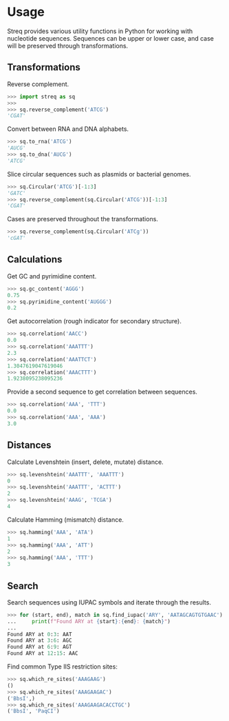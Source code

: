 # Usage

Streq provides various utility functions in Python for working with nucleotide sequences. 
Sequences can be upper or lower case, and case will be preserved through transformations.

## Transformations

Reverse complement.

```python
>>> import streq as sq
>>>
>>> sq.reverse_complement('ATCG')
'CGAT'
```

Convert between RNA and DNA alphabets.

```python
>>> sq.to_rna('ATCG')
'AUCG'
>>> sq.to_dna('AUCG')
'ATCG'
```

Slice circular sequences such as plasmids or bacterial genomes.

```python
>>> sq.Circular('ATCG')[-1:3]
'GATC'
>>> sq.reverse_complement(sq.Circular('ATCG'))[-1:3]
'CGAT'
```

Cases are preserved throughout the transformations.

```python
>>> sq.reverse_complement(sq.Circular('ATCg'))
'cGAT'
```

## Calculations

Get GC and pyrimidine content.

```python
>>> sq.gc_content('AGGG')
0.75
>>> sq.pyrimidine_content('AUGGG')
0.2
```

Get autocorrelation (rough indicator for secondary structure).

```python
>>> sq.correlation('AACC')
0.0
>>> sq.correlation('AAATTT')
2.3
>>> sq.correlation('AAATTCT')
1.3047619047619046
>>> sq.correlation('AAACTTT')
1.9238095238095236
```

Provide a second sequence to get correlation between sequences.

```python
>>> sq.correlation('AAA', 'TTT')
0.0
>>> sq.correlation('AAA', 'AAA')
3.0
```

## Distances

Calculate Levenshtein (insert, delete, mutate) distance.

```python
>>> sq.levenshtein('AAATTT', 'AAATTT')
0
>>> sq.levenshtein('AAATTT', 'ACTTT')
2
>>> sq.levenshtein('AAAG', 'TCGA')
4
```

Calculate Hamming (mismatch) distance.

```python
>>> sq.hamming('AAA', 'ATA')
1
>>> sq.hamming('AAA', 'ATT')
2
>>> sq.hamming('AAA', 'TTT')
3
```

## Search

Search sequences using IUPAC symbols and iterate through the results.

```python
>>> for (start, end), match in sq.find_iupac('ARY', 'AATAGCAGTGTGAAC'):
...     print(f"Found ARY at {start}:{end}: {match}")
... 
Found ARY at 0:3: AAT
Found ARY at 3:6: AGC
Found ARY at 6:9: AGT
Found ARY at 12:15: AAC
```

Find common Type IIS restriction sites:

```python
>>> sq.which_re_sites('AAAGAAG')
()
>>> sq.which_re_sites('AAAGAAGAC')
('BbsI',)
>>> sq.which_re_sites('AAAGAAGACACCTGC')
('BbsI', 'PaqCI')
```

